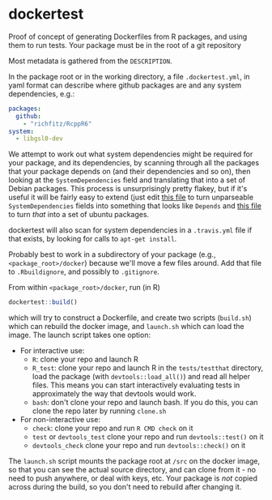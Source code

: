 # dockertest

Proof of concept of generating Dockerfiles from R packages, and using them to
run tests.  Your package must be in the root of a git repository

Most metadata is gathered from the `DESCRIPTION`.

In the package root or in the working directory, a file `.dockertest.yml`, in yaml format can describe where github packages are and any system dependencies, e.g.:

```yaml
packages:
  github:
    - "richfitz/RcppR6"
system:
  - libgsl0-dev
```

We attempt to work out what system dependencies might be required for your package, and its dependencies, by scanning through all the packages that your package depends on (and their dependencies and so on), then looking at the `SystemDependencies` field and translating that into a set of Debian packages.  This process is unsurprisingly pretty flakey, but if it's useful it will be fairly easy to extend (just edit [this file](https://github.com/richfitz/dockertest/blob/master/inst/system_requirements_sanitise.yml) to turn unparseable `SystemDependencies` fields into something that looks like `Depends` and [this file](https://github.com/richfitz/dockertest/blob/master/inst/system_requirements_apt_get.yml) to turn *that* into a set of ubuntu packages.

dockertest will also scan for system dependencies in a `.travis.yml` file if that exists, by looking for calls to `apt-get install`.

Probably best to work in a subdirectory of your package (e.g., `<package_root>/docker`) because we'll move a few files around.  Add that file to `.Rbuildignore`, and possibly to `.gitignore`.

From within `<package_root>/docker`, run (in R)

```R
dockertest::build()
```

which will try to construct a Dockerfile, and create two scripts (`build.sh`) which can rebuild the docker image, and `launch.sh` which can load the image.  The launch script takes one option:

* For interactive use:
  * `R`: clone your repo and launch R
  * `R_test`: clone your repo and launch R in the `tests/testthat` directory, load the package (with `devtools::load_all()`) and read all helper files.  This means you can start interactively evaluating tests in approximately the way that devtools would work.
  * `bash`: don't clone your repo and launch bash.  If you do this, you can clone the repo later by running `clone.sh`
* For non-interactive use:
  * `check`: clone your repo and run `R CMD check` on it
  * `test` or `devtools_test` clone your repo and run `devtools::test()` on it
  * `devtools_check` clone your repo and run `devtools::check()` on it

The `launch.sh` script mounts the package root at `/src` on the docker image, so that you can see the actual source directory, and can clone from it - no need to push anywhere, or deal with keys, etc.  Your package is *not* copied across during the build, so you don't need to rebuild after changing it.
